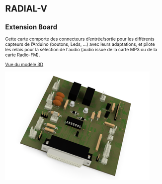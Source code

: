# RADIAL-V
## Extension Board

Cette carte comporte des connecteurs d’entrée/sortie pour les différents capteurs de l’Arduino (boutons, Leds, ...)  avec leurs adaptations, et pilote les relais pour la sélection de l'audio (audio issue de la carte MP3 ou de la carte Radio-FM).

[Vue du modèle 3D](Radial-V%20Extension%20Board.stl)

![Vue de la carte](Radial-V_Extension_Board.png)
